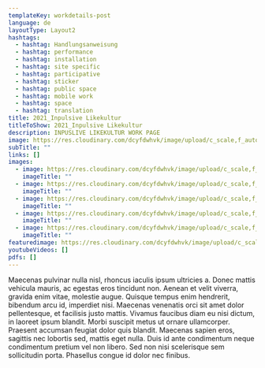 ```yaml
---
templateKey: workdetails-post
language: de
layoutType: Layout2
hashtags:
  - hashtag: Handlungsanweisung
  - hashtag: performance
  - hashtag: installation
  - hashtag: site specific
  - hashtag: participative
  - hashtag: sticker
  - hashtag: public space
  - hashtag: mobile work
  - hashtag: space
  - hashtag: translation
title: 2021_Inpulsive Likekultur
titleToShow: 2021_Inpulsive Likekultur
description: INPUSLIVE LIKEKULTUR WORK PAGE
image: https://res.cloudinary.com/dcyfdwhvk/image/upload/c_scale,f_auto,q_100,w_2400/v1628764115/ILK_08_u8dk5s.jpg
subTitle: ""
links: []
images:
  - image: https://res.cloudinary.com/dcyfdwhvk/image/upload/c_scale,f_auto,q_100,w_2400/v1628764107/ILK_01_xbds2q.jpg
    imageTitle: ""
  - image: https://res.cloudinary.com/dcyfdwhvk/image/upload/c_scale,f_auto,q_100,w_2400/v1628764116/ILK_06_slamfv.jpg
    imageTitle: ""
  - image: https://res.cloudinary.com/dcyfdwhvk/image/upload/c_scale,f_auto,q_100,w_2400/v1628764115/P3130160_ijqhql.jpg
    imageTitle: ""
  - image: https://res.cloudinary.com/dcyfdwhvk/image/upload/c_scale,f_auto,q_100,w_2400/v1628764112/ILK_05_1_rectz2.jpg
    imageTitle: ""
  - image: https://res.cloudinary.com/dcyfdwhvk/image/upload/c_scale,f_auto,q_100,w_2400/v1628764115/P3130160_ijqhql.jpg
    imageTitle: ""
featuredimage: https://res.cloudinary.com/dcyfdwhvk/image/upload/c_scale,f_auto,q_100,w_2400/v1628764111/ILK_07_dpx020.jpg
youtubeVideos: []
pdfs: []
---
```



Maecenas pulvinar nulla nisl, rhoncus iaculis ipsum ultricies a. Donec mattis vehicula mauris, ac egestas eros tincidunt non. Aenean et velit viverra, gravida enim vitae, molestie augue. Quisque tempus enim hendrerit, bibendum arcu id, imperdiet nisi. Maecenas venenatis orci sit amet dolor pellentesque, et facilisis justo mattis. Vivamus faucibus diam eu nisi dictum, in laoreet ipsum blandit. Morbi suscipit metus ut ornare ullamcorper. Praesent accumsan feugiat dolor quis blandit. Maecenas sapien eros, sagittis nec lobortis sed, mattis eget nulla. Duis id ante condimentum neque condimentum pretium vel non libero. Sed non nisi scelerisque sem sollicitudin porta. Phasellus congue id dolor nec finibus.
